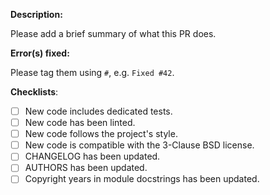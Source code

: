 
**Description:**

Please add a brief summary of what this PR does.

**Error(s) fixed:**

Please tag them using `#`, e.g. `Fixed #42`.

**Checklists**:
- [ ] New code includes dedicated tests.
- [ ] New code has been linted.
- [ ] New code follows the project's style.
- [ ] New code is compatible with the 3-Clause BSD license.
- [ ] CHANGELOG has been updated.
- [ ] AUTHORS has been updated.
- [ ] Copyright years in module docstrings has been updated.
